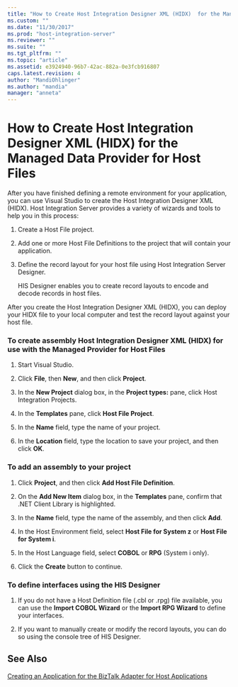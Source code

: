 ```yaml
---
title: "How to Create Host Integration Designer XML (HIDX)  for the Managed Data Provider for Host Files | Microsoft Docs"
ms.custom: ""
ms.date: "11/30/2017"
ms.prod: "host-integration-server"
ms.reviewer: ""
ms.suite: ""
ms.tgt_pltfrm: ""
ms.topic: "article"
ms.assetid: e3924940-96b7-42ac-882a-0e3fcb916807
caps.latest.revision: 4
author: "MandiOhlinger"
ms.author: "mandia"
manager: "anneta"
---
```

# How to Create Host Integration Designer XML (HIDX)  for the Managed Data Provider for Host Files
After you have finished defining a remote environment for your application, you can use Visual Studio to create the Host Integration Designer XML (HIDX). Host Integration Server provides a variety of wizards and tools to help you in this process:  
  
1.  Create a Host File project.  
  
2.  Add one or more Host File Definitions to the project that will contain your application.  
  
3.  Define the record layout for your host file using Host Integration Server Designer.  
  
     HIS Designer enables you to create record layouts to encode and decode records in host files.  
  
 After you create the Host Integration Designer XML (HIDX), you can deploy your HIDX file to your local computer and test the record layout against your host file.  
  
### To create assembly Host Integration Designer XML (HIDX) for use with the Managed Provider for Host Files  
  
1.  Start Visual Studio.  
  
2.  Click **File**, then **New**, and then click **Project**.  
  
3.  In the **New Project** dialog box, in the **Project types:** pane, click Host Integration Projects.  
  
4.  In the **Templates** pane, click **Host File Project**.  
  
5.  In the **Name** field, type the name of your project.  
  
6.  In the **Location** field, type the location to save your project, and then click **OK**.  
  
### To add an assembly to your project  
  
1.  Click **Project**, and then click **Add Host File Definition**.  
  
2.  On the **Add New Item** dialog box, in the **Templates** pane, confirm that .NET Client Library is highlighted.  
  
3.  In the **Name** field, type the name of the assembly, and then click **Add**.  
  
4.  In the Host Environment field, select **Host File for System z** or **Host File for System i**.  
  
5.  In the Host Language field, select **COBOL** or **RPG** (System i only).  
  
6.  Click the **Create** button to continue.  
  
### To define interfaces using the HIS Designer  
  
1.  If you do not have a Host Definition file (.cbl or .rpg) file available, you can use the **Import COBOL Wizard** or the **Import RPG Wizard** to define your interfaces.  
  
2.  If you want to manually create or modify the record layouts, you can do so using the console tree of HIS Designer.  
  
## See Also  
 [Creating an Application for the BizTalk Adapter for Host Applications](../HIS2010/creating-an-application-for-the-biztalk-adapter-for-host-applications1.md)